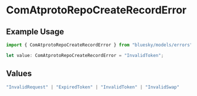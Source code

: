 # ComAtprotoRepoCreateRecordError

## Example Usage

```typescript
import { ComAtprotoRepoCreateRecordError } from "bluesky/models/errors";

let value: ComAtprotoRepoCreateRecordError = "InvalidToken";
```

## Values

```typescript
"InvalidRequest" | "ExpiredToken" | "InvalidToken" | "InvalidSwap"
```